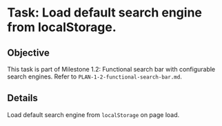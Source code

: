 # Task: Load default search engine from localStorage.

## Objective
This task is part of Milestone 1.2: Functional search bar with configurable search engines. Refer to `PLAN-1-2-functional-search-bar.md`.

## Details
Load default search engine from `localStorage` on page load.
